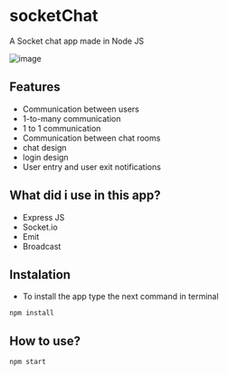 # socketChat
A Socket chat app made in Node JS

![image](https://user-images.githubusercontent.com/51382458/205358290-daff6ebb-2baf-4fa3-91f4-aa6f071afcf4.png)

## Features 
* Communication between users
* 1-to-many communication
* 1 to 1 communication
* Communication between chat rooms
* chat design
* login design
* User entry and user exit notifications


## What did i use in this app? 
* Express JS
* Socket.io
* Emit
* Broadcast
  
## Instalation

- To install the app type the next command in terminal

```
npm install
```

## How to use? 
```
npm start
```  
